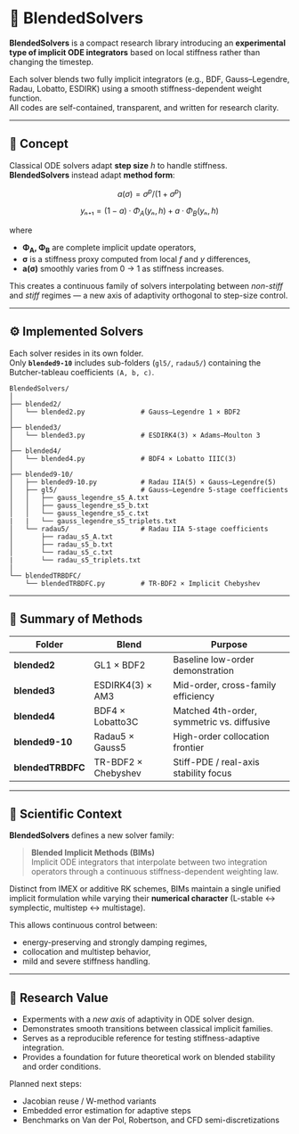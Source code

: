 # 🧮 BlendedSolvers

**BlendedSolvers** is a compact research library introducing an **experimental type of implicit ODE integrators** based on local stiffness rather than changing the timestep.

Each solver blends two fully implicit integrators (e.g., BDF, Gauss–Legendre, Radau, Lobatto, ESDIRK) using a smooth stiffness-dependent weight function.  
All codes are self-contained, transparent, and written for research clarity.

---

## 🌟 Concept

Classical ODE solvers adapt **step size** *h* to handle stiffness.  
**BlendedSolvers** instead adapt **method form**:

```math
a(σ) = σ^p / (1 + σ^p)
```

```math
yₙ₊₁ = (1 - a) · Φ_A(yₙ, h) + a · Φ_B(yₙ, h)
```

where  
- **Φ<sub>A</sub>, Φ<sub>B</sub>** are complete implicit update operators,  
- **σ** is a stiffness proxy computed from local *f* and *y* differences,  
- **a(σ)** smoothly varies from 0 → 1 as stiffness increases.


This creates a continuous family of solvers interpolating between *non-stiff* and *stiff* regimes — a new axis of adaptivity orthogonal to step-size control.

---

## ⚙️ Implemented Solvers

Each solver resides in its own folder.  
Only **`blended9-10`** includes sub-folders (`gl5/`, `radau5/`) containing the Butcher-tableau coefficients `(A, b, c)`.

```
BlendedSolvers/
│
├── blended2/
│   └── blended2.py              # Gauss–Legendre 1 × BDF2
│
├── blended3/
│   └── blended3.py              # ESDIRK4(3) × Adams–Moulton 3
│
├── blended4/
│   └── blended4.py              # BDF4 × Lobatto IIIC(3)
│
├── blended9-10/
│   ├── blended9-10.py           # Radau IIA(5) × Gauss–Legendre(5)
│   ├── gl5/                     # Gauss–Legendre 5-stage coefficients
│   │   ├── gauss_legendre_s5_A.txt
│   │   ├── gauss_legendre_s5_b.txt
│   │   └── gauss_legendre_s5_c.txt
|   |   └── gauss_legendre_s5_triplets.txt
│   └── radau5/                  # Radau IIA 5-stage coefficients
│       ├── radau_s5_A.txt
│       ├── radau_s5_b.txt
│       └── radau_s5_c.txt
|       └── radau_s5_triplets.txt
│
└── blendedTRBDFC/
    └── blendedTRBDFC.py         # TR-BDF2 × Implicit Chebyshev
```

---

## 🧩 Summary of Methods

| Folder | Blend | Purpose |
|---------|--------|----------|
| **blended2** | GL1 × BDF2 | Baseline low-order demonstration |
| **blended3** | ESDIRK4(3) × AM3 | Mid-order, cross-family efficiency |
| **blended4** | BDF4 × Lobatto3C | Matched 4th-order, symmetric vs. diffusive |
| **blended9-10** | Radau5 × Gauss5 | High-order collocation frontier |
| **blendedTRBDFC** | TR-BDF2 × Chebyshev | Stiff-PDE / real-axis stability focus |

---

## 🧠 Scientific Context

**BlendedSolvers** defines a new solver family:

> **Blended Implicit Methods (BIMs)**  
> Implicit ODE integrators that interpolate between two integration operators through a continuous stiffness-dependent weighting law.

Distinct from IMEX or additive RK schemes, BIMs maintain a single unified implicit formulation while varying their **numerical character** (L-stable ↔ symplectic, multistep ↔ multistage).

This allows continuous control between:
- energy-preserving and strongly damping regimes,  
- collocation and multistep behavior,  
- mild and severe stiffness handling.

---

## 🔬 Research Value

- Experments with a *new axis* of adaptivity in ODE solver design.  
- Demonstrates smooth transitions between classical implicit families.  
- Serves as a reproducible reference for testing stiffness-adaptive integration.  
- Provides a foundation for future theoretical work on blended stability and order conditions.

Planned next steps:
- Jacobian reuse / W-method variants  
- Embedded error estimation for adaptive steps  
- Benchmarks on Van der Pol, Robertson, and CFD semi-discretizations  
